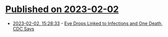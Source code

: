 # [Published on 2023-02-02](index.md)

* [2023-02-02, 15:28:33](https://news.ycombinator.com/item?id=34627845) - [Eye Drops Linked to Infections and One Death, CDC Says](https://www.wsj.com/articles/eye-drops-linked-to-infections-and-one-death-cdc-says-11675301856)

